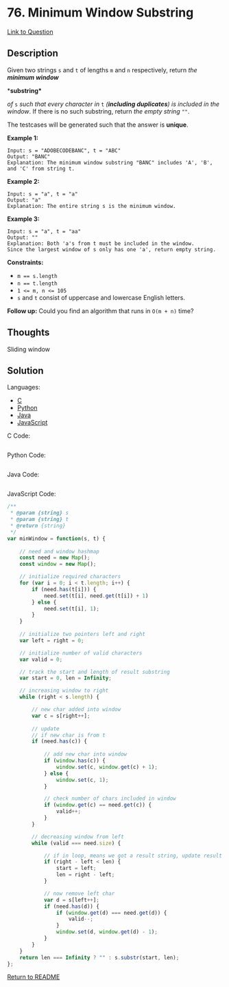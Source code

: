 # 76. Minimum Window Substring

[Link to Question](https://leetcode.com/problems/minimum-window-substring/description/)



## Description

Given two strings `s` and `t` of lengths `m` and `n` respectively, return *the **minimum window*** 

***substring\***

 *of* `s` *such that every character in* `t` *(**including duplicates**) is included in the window*. If there is no such substring, return *the empty string* `""`.



The testcases will be generated such that the answer is **unique**.

 

**Example 1:**

```
Input: s = "ADOBECODEBANC", t = "ABC"
Output: "BANC"
Explanation: The minimum window substring "BANC" includes 'A', 'B', and 'C' from string t.
```

**Example 2:**

```
Input: s = "a", t = "a"
Output: "a"
Explanation: The entire string s is the minimum window.
```

**Example 3:**

```
Input: s = "a", t = "aa"
Output: ""
Explanation: Both 'a's from t must be included in the window.
Since the largest window of s only has one 'a', return empty string.
```

 

**Constraints:**

- `m == s.length`
- `n == t.length`
- `1 <= m, n <= 105`
- `s` and `t` consist of uppercase and lowercase English letters.

 

**Follow up:** Could you find an algorithm that runs in `O(m + n)` time?



## Thoughts

Sliding window





## Solution

Languages:

- [C](#C)
- [Python](#python)
- [Java](#java)
- [JavaScript](#JavaScript)

<div id="C"></div>C Code:

```C

```

<div id="python"></div>Python Code:

```python

```

<div id="java"></div>Java Code:

```java

```

<div id="javascript"></div>JavaScript Code:

```javascript
/**
 * @param {string} s
 * @param {string} t
 * @return {string}
 */
var minWindow = function(s, t) {
    
    // need and window hashmap
    const need = new Map();
    const window = new Map();

    // initialize required characters
    for (var i = 0; i < t.length; i++) {
        if (need.has(t[i])) {
            need.set(t[i], need.get(t[i]) + 1)
        } else {
            need.set(t[i], 1);
        }
    }
    
    // initialize two pointers left and right
    var left = right = 0;

    // initialize number of valid characters
    var valid = 0;

    // track the start and length of result substring
    var start = 0, len = Infinity;

    // increasing window to right
    while (right < s.length) {

        // new char added into window
        var c = s[right++];
        
        // update
        // if new char is from t
        if (need.has(c)) {
            
            // add new char into window
            if (window.has(c)) {
                window.set(c, window.get(c) + 1);
            } else {
                window.set(c, 1);
            }

            // check number of chars included in window
            if (window.get(c) == need.get(c)) {
                valid++;
            }
        }

        // decreasing window from left
        while (valid === need.size) {

            // if in loop, means we got a result string, update result string
            if (right - left < len) {
                start = left;
                len = right - left;
            }

            // now remove left char
            var d = s[left++];
            if (need.has(d)) {
                if (window.get(d) === need.get(d)) {
                    valid--;
                }
                window.set(d, window.get(d) - 1);
            }
        }
    }
    return len === Infinity ? "" : s.substr(start, len);
};
```

[Return to README](./../README.md)

